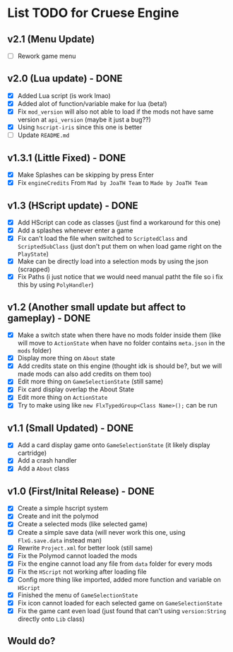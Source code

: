 # List TODO for Cruese Engine
## v2.1 (Menu Update)
- [ ] Rework game menu

## v2.0 (Lua update) - DONE
- [X] Added Lua script (is work lmao)
- [X] Added alot of function/variable make for lua (beta!)
- [X] Fix `mod_version` will also not able to load if the mods not have same version at `api_version` (maybe it just a bug??)
- [X] Using `hscript-iris` since this one is better
- [ ] Update `README.md`

## v1.3.1 (Little Fixed) - DONE
- [X] Make Splashes can be skipping by press Enter
- [X] Fix `engineCredits` From `Mad by JoaTH Team` to `Made by JoaTH Team`

## v1.3 (HScript update) - DONE
- [X] Add HScript can code as classes (just find a workaround for this one)
- [X] Add a splashes whenever enter a game
- [X] Fix can't load the file when switched to `ScriptedClass` and `ScriptedSubClass` (just don't put them on when load game right on the `PlayState`)
- [X] Make can be directly load into a selection mods by using the json (scrapped)
- [X] Fix Paths (i just notice that we would need manual patht the file so i fix this by using `PolyHandler`)

## v1.2 (Another small update but affect to gameplay) - DONE
- [X] Make a switch state when there have no mods folder inside them (like will move to `ActionState` when have no folder contains `meta.json` in the `mods` folder)
- [X] Display more thing on `About` state
- [X] Add credits state on this engine (thought idk is should be?, but we will made mods can also add credits on them too)
- [X] Edit more thing on `GameSelectionState` (still same)
- [X] Fix card display overlap the About State
- [X] Edit more thing on `ActionState`
- [X] Try to make using like `new FlxTypedGroup<Class Name>();` can be run

## v1.1 (Small Updated) - DONE
- [X] Add a card display game onto `GameSelectionState` (it likely display cartridge)
- [X] Add a crash handler
- [X] Add a `About` class

## v1.0 (First/Inital Release) - DONE
- [X] Create a simple hscript system
- [X] Create and init the polymod
- [X] Create a selected mods (like selected game)
- [X] Create a simple save data (will never work this one, using `FlxG.save.data` instead man)
- [X] Rewrite `Project.xml` for better look (still same)
- [X] Fix the Polymod cannot loaded the mods
- [X] Fix the engine cannot load any file from `data` folder for every mods
- [X] Fix the `HScript` not working after loading file
- [X] Config more thing like imported, added more function and variable on `HScript`
- [X] Finished the menu of `GameSelectionState`
- [X] Fix icon cannot loaded for each selected game on `GameSelectionState`
- [X] Fix the game cant even load (just found that can't using `version:String` directly onto `Lib` class)

## Would do?
